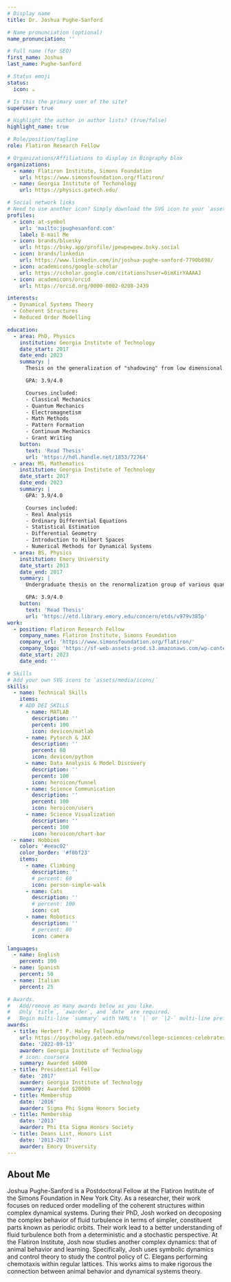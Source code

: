 ```yaml
---
# Display name
title: Dr. Joshua Pughe-Sanford

# Name pronunciation (optional)
name_pronunciation: ''

# Full name (for SEO)
first_name: Joshua
last_name: Pughe-Sanford

# Status emoji
status:
  icon: ☕️

# Is this the primary user of the site?
superuser: true

# Highlight the author in author lists? (true/false)
highlight_name: true

# Role/position/tagline
role: Flatiron Research Fellow

# Organizations/Affiliations to display in Biography blox
organizations:
  - name: Flatiron Institute, Simons Foundation
    url: https://www.simonsfoundation.org/flatiron/
  - name: Georgia Institute of Techonology
    url: https://physics.gatech.edu/

# Social network links
# Need to use another icon? Simply download the SVG icon to your `assets/media/icons/` folder.
profiles:
  - icon: at-symbol
    url: 'mailto:jpughesanford.com'
    label: E-mail Me
  - icon: brands/bluesky
    url: https://bsky.app/profile/jpewpewpew.bsky.social
  - icon: brands/linkedin
    url: https://www.linkedin.com/in/joshua-pughe-sanford-7790b898/
  - icon: academicons/google-scholar
    url: https://scholar.google.com/citations?user=0imXirYAAAAJ
  - icon: academicons/orcid
    url: https://orcid.org/0000-0002-0208-2439

interests:
  - Dynamical Systems Theory
  - Coherent Structures
  - Reduced Order Modelling

education:
  - area: PhD, Physics
    institution: Georgia Institute of Technology
    date_start: 2017
    date_end: 2023
    summary: |
      Thesis on the generalization of "shadowing" from low dimensional chaotic systems to fluid turbulence. Supervised by [Prof Roman Grigoriev](https://cns.gatech.edu/~roman/index.html). 

      GPA: 3.9/4.0

      Courses included:
      - Classical Mechanics
      - Quantum Mechanics 
      - Electromagnetism
      - Math Methods
      - Pattern Formation
      - Continuum Mechanics
      - Grant Writing
    button:
      text: 'Read Thesis'
      url: 'https://hdl.handle.net/1853/72764'
  - area: MS, Mathematics
    institution: Georgia Institute of Technology
    date_start: 2017
    date_end: 2023
    summary: |
      GPA: 3.9/4.0

      Courses included:
      - Real Analysis
      - Ordinary Differential Equations
      - Statistical Estimation
      - Differential Geometry
      - Introduction to Hilbert Spaces
      - Numerical Methods for Dynamical Systems
  - area: BS, Physics
    institution: Emory University
    date_start: 2013
    date_end: 2017
    summary: |
      Undergraduate thesis on the renormalization group of various quantum random walks on a line. Supervised by [Prof Stefan Boettcher](https://faculty.college.emory.edu/sites/boettcher/). 

      GPA: 3.9/4.0
    button:
      text: 'Read Thesis'
      url: 'https://etd.library.emory.edu/concern/etds/v979v385p'
work:
  - position: Flatiron Research Fellow
    company_name: Flatiron Institute, Simons Foundation
    company_url: 'https://www.simonsfoundation.org/flatiron/'
    company_logo: 'https://sf-web-assets-prod.s3.amazonaws.com/wp-content/uploads/2023/09/18143710/Flatiron-Institute-White.svg'
    date_start: 2023
    date_end: ''

# Skills
# Add your own SVG icons to `assets/media/icons/`
skills:
  - name: Technical Skills
    items:
    # ADD DEI SKILLS
      - name: MATLAB
        description: ''
        percent: 100
        icon: devicon/matlab
      - name: Pytorch & JAX
        description: ''
        percent: 80
        icon: devicon/python
      - name: Data Analysis & Model Discovery
        description: ''
        percent: 100
        icon: heroicon/funnel
      - name: Science Communication
        description: ''
        percent: 100
        icon: heroicon/users
      - name: Science Visualization
        description: ''
        percent: 100
        icon: heroicon/chart-bar
  - name: Hobbies
    color: '#eeac02'
    color_border: '#f0bf23'
    items:
      - name: Climbing
        description: ''
        # percent: 60
        icon: person-simple-walk
      - name: Cats
        description: ''
        # percent: 100
        icon: cat
      - name: Robotics
        description: ''
        # percent: 80
        icon: camera

languages:
  - name: English
    percent: 100
  - name: Spanish
    percent: 50
  - name: Italian 
    percent: 25

# Awards.
#   Add/remove as many awards below as you like.
#   Only `title`, `awarder`, and `date` are required.
#   Begin multi-line `summary` with YAML's `|` or `|2-` multi-line prefix and indent 2 spaces below.
awards:
  - title: Herbert P. Haley Fellowship
    url: https://psychology.gatech.edu/news/college-sciences-celebrates-six-new-haley-fellows
    date: '2022-09-13'
    awarder: Georgia Institute of Technology
    # icon: coursera
    summary: Awarded $4000 
  - title: Presidential Fellow
    date: '2017'
    awarder: Georgia Institute of Technology
    summary: Awarded $20000
  - title: Membership
    date: '2016'
    awarder: Sigma Phi Sigma Honors Society
  - title: Membership
    date: '2013'
    awarder: Phi Eta Sigma Honors Society
  - title: Deans List, Honors List
    date: '2013-2017'
    awarder: Emory University
---
```


## About Me

Joshua Pughe-Sanford is a Postdoctoral Fellow at the Flatiron Institute of the Simons Foundation in New York City. 
As a researcher, their work focuses on reduced order modelling of the coherent structures within complex dynamical systems. 
During their PhD, Josh worked on decoposing the complex behavior of fluid turbulence in terms of simpler, constituent parts known as periodic orbits.
Their work lead to a better understanding of fluid turbulence both from a deterministic and a stochastic perspective. 
At the Flatiron Institute, Josh now studies another complex dynamics: that of animal behavior and learning. 
Specifically, Josh uses symbolic dynamics and control theory to study the control policy of C. Elegans performing chemotaxis within regular lattices. This works aims to make rigorous the connection between animal behavior and dynamical systems theory. 